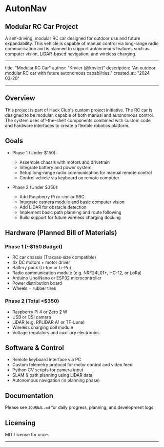 # AutonNav

## Modular RC Car Project

A self-driving, modular RC car designed for outdoor use and future expandability. This vehicle is capable of manual control via long-range radio communication and is planned to support autonomous features such as computer vision, LiDAR-based navigation, and wireless charging.

---

title: "Modular RC Car"
author: "Knvier (@knvier)"
description: "An outdoor modular RC car with future autonomous capabilities."
created\_at: "2024-03-20"

---

## Overview

This project is part of Hack Club's custom project initiative. The RC car is designed to be modular, capable of both manual and autonomous control. The system uses off-the-shelf components combined with custom code and hardware interfaces to create a flexible robotics platform.

## Goals

* Phase 1 (Under \$150):

  * Assemble chassis with motors and drivetrain
  * Integrate battery and power system
  * Setup long-range radio communication for manual remote control
  * Control vehicle via keyboard on remote computer

* Phase 2 (Under \$350):

  * Add Raspberry Pi or similar SBC
  * Integrate camera module and basic computer vision
  * Add LiDAR for obstacle detection
  * Implement basic path planning and route following
  * Build support for future wireless charging docking

## Hardware (Planned Bill of Materials)

### Phase 1 (\~\$150 Budget)

* RC car chassis (Traxxas-size compatible)
* 4x DC motors + motor driver
* Battery pack (Li-Ion or Li-Po)
* Radio communication module (e.g. NRF24L01+, HC-12, or LoRa)
* Arduino Uno/Nano or ESP32 microcontroller
* Power distribution board
* Wheels + rubber tires

### Phase 2 (Total <\$350)

* Raspberry Pi 4 or Zero 2 W
* USB or CSI camera
* LiDAR (e.g. RPLIDAR A1 or TF-Luna)
* Wireless charging coil module
* Voltage regulators and auxiliary electronics

## Software & Control

* Remote keyboard interface via PC
* Custom telemetry protocol for motor control and video feed
* Python CV scripts for camera input
* SLAM & path planning using LiDAR data
* Autonomous navigation (in planning phase)

## Documentation

Please see `JOURNAL.md` for daily progress, planning, and development logs.

## Licensing

MIT License for once.

---

